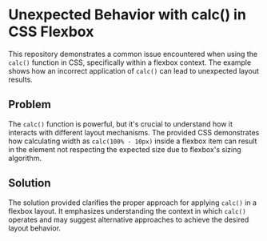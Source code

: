 # Unexpected Behavior with calc() in CSS Flexbox

This repository demonstrates a common issue encountered when using the `calc()` function in CSS, specifically within a flexbox context.  The example shows how an incorrect application of `calc()` can lead to unexpected layout results.

## Problem

The `calc()` function is powerful, but it's crucial to understand how it interacts with different layout mechanisms.  The provided CSS demonstrates how calculating width as `calc(100% - 10px)` inside a flexbox item can result in the element not respecting the expected size due to flexbox's sizing algorithm.

## Solution

The solution provided clarifies the proper approach for applying `calc()` in a flexbox layout.  It emphasizes understanding the context in which `calc()` operates and may suggest alternative approaches to achieve the desired layout behavior.